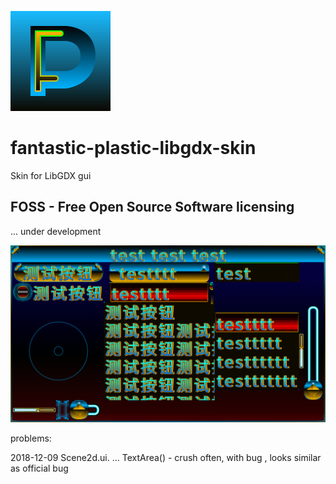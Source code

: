 ![logo](svg/skin_logo.svg)
# fantastic-plastic-libgdx-skin
Skin for LibGDX gui  
## FOSS - Free Open Source Software licensing
... under development  

![screenshot](demo/screenshot.png)

problems:

2018-12-09
Scene2d.ui. ...
TextArea() - crush often, with bug , looks similar as official bug
